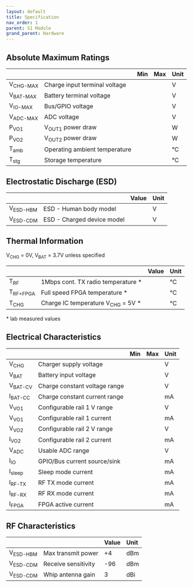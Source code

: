 ```yaml
---
layout: default
title: Specification
nav_order: 1
parent: S1 Module
grand_parent: Hardware
---
```


## Absolute Maximum Ratings

|                   |                               | Min   | Max   | Unit  |
|:------------------|:------------------------------|:------|:------|:------|
|V<sub>CHG-MAX</sub>| Charge input terminal voltage |       |       |  V    |
|V<sub>BAT-MAX</sub>| Battery terminal voltage      |       |       |  V    |
|V<sub>IO-MAX</sub> | Bus/GPIO voltage              |       |       |  V    |
|V<sub>ADC-MAX</sub>| ADC voltage                   |       |       |  V    |
|P<sub>VO1</sub>    | V<sub>OUT1</sub> power draw   |       |       |  W    |
|P<sub>VO2</sub>    | V<sub>OUT2</sub> power draw   |       |       |  W    |
|T<sub>amb</sub>    | Operating ambient temperature |       |       | °C    |
|T<sub>stg</sub>    | Storage temperature           |       |       | °C    |

## Electrostatic Discharge (ESD)

|                   |                               | Value | Unit  |
|:------------------|:------------------------------|:------|:------|
|V<sub>ESD-HBM</sub>| ESD - Human body model        |       |  V    |
|V<sub>ESD-CDM</sub>| ESD - Charged device model    |       |  V    |


## Thermal Information

V<sub>CHG</sub> = 0V, V<sub>BAT</sub> = 3.7V unless specified

|                   |                               | Value | Unit  |
|:------------------|:------------------------------|:------|:------|
|T<sub>RF</sub>| 1Mbps cont. TX radio temperature * |       |  °C   |
|T<sub>RF+FPGA</sub>| Full speed FPGA temperature * |       |  °C   |
|T<sub>CHG</sub>| Charge IC temperature V<sub>CHG</sub> = 5V * |   | °C  |

\* lab measured values

## Electrical Characteristics 

|                   |                               | Min   | Max   | Unit  |
|:------------------|:------------------------------|:------|:------|:------|
|V<sub>CHG</sub>    | Charger supply voltage        |       |       |  V    |
|V<sub>BAT</sub>    | Battery input voltage         |       |       |  V    |
|V<sub>BAT-CV</sub> | Charge constant voltage range |       |       |  V    |
|I<sub>BAT-CC</sub> | Charge constant current range |       |       |  mA   |
|V<sub>VO1</sub>    | Configurable rail 1 V range   |       |       |  V    |
|V<sub>VO1</sub>    | Configurable rail 1 current   |       |       |  mA   |
|V<sub>VO2</sub>    | Configurable rail 2 V range   |       |       |  V    |
|I<sub>VO2</sub>    | Configurable rail 2 current   |       |       |  mA   |
|V<sub>ADC</sub>    | Usable ADC range              |       |       |  V    |
|I<sub>IO</sub>     | GPIO/Bus current source/sink  |       |       |  mA   |
|I<sub>sleep</sub>  | Sleep mode current            |       |       |  mA   |
|I<sub>RF-TX</sub>  | RF TX mode current            |       |       |  mA   |
|I<sub>RF-RX</sub>  | RF RX mode current            |       |       |  mA   |
|I<sub>FPGA</sub>   | FPGA active current           |       |       |  mA   |

## RF Characteristics 

|                   |                               | Value | Unit  |
|:------------------|:------------------------------|:------|:------|
|V<sub>ESD-HBM</sub>| Max transmit power            | +4    |  dBm  |
|V<sub>ESD-CDM</sub>| Receive sensitivity           | -96   |  dBm  |
|V<sub>ESD-CDM</sub>| Whip antenna gain             | 3     |  dBi  |